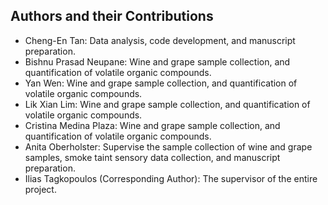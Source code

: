 ## Authors and their Contributions
-   Cheng-En Tan: Data analysis, code development, and manuscript preparation.
-   Bishnu Prasad Neupane: Wine and grape sample collection, and quantification of volatile organic compounds.
-   Yan Wen: Wine and grape sample collection, and quantification of volatile organic compounds.
-   Lik Xian Lim: Wine and grape sample collection, and quantification of volatile organic compounds.
-   Cristina Medina Plaza: Wine and grape sample collection, and quantification of volatile organic compounds.
-   Anita Oberholster: Supervise the sample collection of wine and grape samples, smoke taint sensory data collection, and manuscript preparation.
-   Ilias Tagkopoulos (Corresponding Author): The supervisor of the entire project.

